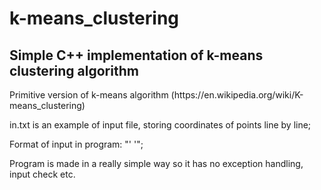 # k-means_clustering
## Simple C++ implementation of k-means clustering algorithm
<p>Primitive version of k-means algorithm (https://en.wikipedia.org/wiki/K-means_clustering)</p>

<p>in.txt is an example of input file, storing coordinates of points line by line;</p>
<p>Format of input in program: "'<algorithms iterations> <amount of clusters> <path to file>'";</p>
<p>Program is made in a really simple way so it has no exception handling, input check etc.</p>
